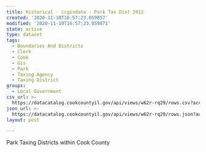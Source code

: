 ```yaml
---
title: Historical - ccgisdata - Park Tax Dist 2012
created: '2020-11-10T16:57:23.059857'
modified: '2020-11-10T16:57:23.059871'
state: active
type: dataset
tags:
  - Boundaries And Districts
  - Clerk
  - Cook
  - Gis
  - Park
  - Taxing Agency
  - Taxing District
groups:
  - Local Government
csv_url: >-
  https://datacatalog.cookcountyil.gov/api/views/w62r-rq29/rows.csv?accessType=DOWNLOAD
json_url: >-
  https://datacatalog.cookcountyil.gov/api/views/w62r-rq29/rows.json?accessType=DOWNLOAD
layout: post

---
```

Park Taxing Districts within Cook County
